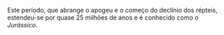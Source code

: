 ﻿Este período, que abrange o apogeu e o começo do declínio dos répteis, estendeu-se por quase 25 milhões de anos e é conhecido como o *Jurássico.*
